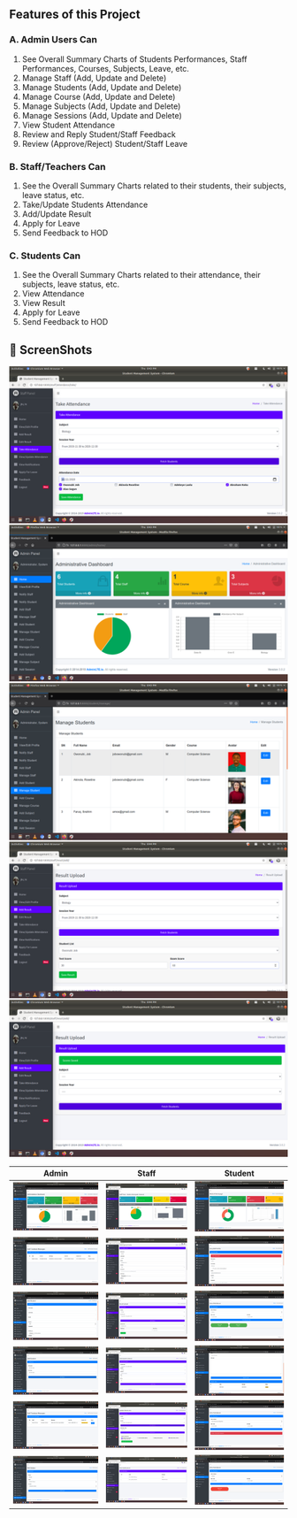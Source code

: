 ## Features of this Project

### A. Admin Users Can
1. See Overall Summary Charts of Students Performances, Staff Performances, Courses, Subjects, Leave, etc.
2. Manage Staff (Add, Update and Delete)
3. Manage Students (Add, Update and Delete)
4. Manage Course (Add, Update and Delete)
5. Manage Subjects (Add, Update and Delete)
6. Manage Sessions (Add, Update and Delete)
7. View Student Attendance
8. Review and Reply Student/Staff Feedback
9. Review (Approve/Reject) Student/Staff Leave

### B. Staff/Teachers Can
1. See the Overall Summary Charts related to their students, their subjects, leave status, etc.
2. Take/Update Students Attendance
3. Add/Update Result
4. Apply for Leave
5. Send Feedback to HOD

### C. Students Can
1. See the Overall Summary Charts related to their attendance, their subjects, leave status, etc.
2. View Attendance
3. View Result
4. Apply for Leave
5. Send Feedback to HOD


## 📸 ScreenShots

<img src="1.png"/>
<img src="2.png"/>
<img src="3.png"/>
<img src="4.png"/>
<img src="5.png"/>

| Admin| Staff| Student |
|------|-------|---------|
|<img src="admin5.png" width="400">|<img src="staff1.png" width="400">|<img src="student1.png" width="400">|
|<img src="admin2.png" width="400">|<img src="staff2.png" width="400">|<img src="student2.png" width="400">|
|<img src="admin3.png" width="400">|<img src="staff3.png" width="400">|<img src="student3.png" width="400">|
|<img src="admin4.png" width="400">|<img src="staff4.png" width="400">|<img src="student4.png" width="400">|
|<img src="admin1.png" width="400">|<img src="staff5.png" width="400">|<img src="student5.png" width="400">|
|<img src="admin6.png" width="400">|<img src="staff6.png" width="400">|<img src="student6.png" width="400">|
